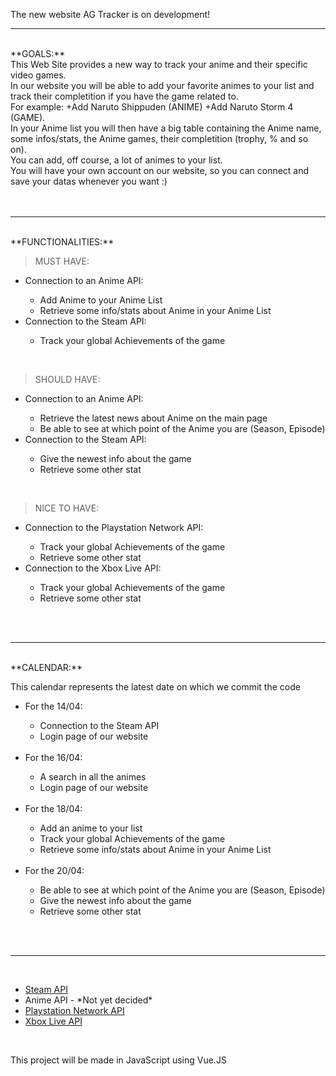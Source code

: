 <p>The new website AG Tracker is on development!</>
<br>
<hr/>
<br> 
**GOALS:**<br>
This Web Site provides a new way to track your anime and their specific video games.<br>
In our website you will be able to add your favorite animes to your list and track their completition if you have the game related to.<br>
For example: +Add Naruto Shippuden (ANIME) +Add Naruto Storm 4 (GAME).<br>
In your Anime list you will then have a big table containing the Anime name, some infos/stats, the Anime games, their completition (trophy, % and so on).<br>
You can add, off course, a lot of animes to your list.<br>
You will have your own account on our website, so you can connect and save your datas whenever you want :)<br>
<br>
<br>
<hr/>
<br> 
**FUNCTIONALITIES:**<br>
<blockquote>MUST HAVE:</blockquote>
<ul>
  <li>Connection to an Anime API:</li>
  <ul>
    <li>Add Anime to your Anime List</li>
    <li>Retrieve some info/stats about Anime in your Anime List</li>
  </ul>
  
  <li>Connection to the Steam API:</li>
  <ul>
    <li>Track your global Achievements of the game</li>
  </ul>
</ul>
<br> 
<blockquote>SHOULD HAVE:</blockquote>
<ul>
  <li>Connection to an Anime API:</li>
  <ul>
    <li>Retrieve the latest news about Anime on the main page</li>
    <li>Be able to see at which point of the Anime you are (Season, Episode)</li>
  </ul>
    
   <li>Connection to the Steam API:</li>
   <ul>
    <li>Give the newest info about the game</li>
    <li>Retrieve some other stat</li>
   </ul>
</ul>
<br> 
<blockquote>NICE TO HAVE:</blockquote>
<ul>
  <li>Connection to the Playstation Network API:</li>
  <ul>
    <li>Track your global Achievements of the game</li>
    <li>Retrieve some other stat</li>
  </ul>
    
   <li>Connection to the Xbox Live API:</li>
   <ul>
    <li>Track your global Achievements of the game</li>
    <li>Retrieve some other stat</li>
   </ul>
</ul> 
<br> 
<br>
<hr/>
<br> 
**CALENDAR:**<br>
<p>This calendar represents the latest date on which we commit the code</p>
<ul>
  <li>For the 14/04:</li>
  <ul>
    <li>Connection to the Steam API</li>
    <li>Login page of our website</li>
  </ul>
  <br> 
  <li>For the 16/04:</li>
  <ul>
    <li>A search in all the animes</li>
    <li>Login page of our website</li>
  </ul>
  <br> 
  <li>For the 18/04:</li>
  <ul>
    <li>Add an anime to your list</li>
    <li>Track your global Achievements of the game</li>
    <li>Retrieve some info/stats about Anime in your Anime List</li>
  </ul>
  <br> 
  <li>For the 20/04:</li>
  <ul>
    <li>Be able to see at which point of the Anime you are (Season, Episode)</li>
    <li>Give the newest info about the game</li>
    <li>Retrieve some other stat</li>
  </ul>
</ul>
<br> 
<br>
<hr/>
<br> 
<ul>
  <li><a href="https://steamcommunity.com/dev?l=french">Steam API</a></li>
  <li>Anime API - *Not yet decided* </li>
  <li><a href="https://www.psnleaderboard.com/api/">Playstation Network API</a></li>
  <li><a href="https://docs.microsoft.com/en-us/gaming/xbox-live/api-ref/xsapi/live-introduction-to-xbox-live-apis">Xbox Live API</a></li>
</ul>

<br> 
<p>This project will be made in JavaScript using Vue.JS</p>
